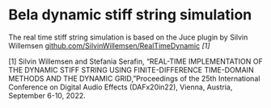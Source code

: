 # Bela dynamic stiff string simulation

The real time stiff string simulation is based on the Juce plugin by Silvin Willemsen [github.com/SilvinWillemsen/RealTimeDynamic](https://github.com/SilvinWillemsen/RealTimeDynamic) *[1]*

[1] Silvin Willemsen and Stefania Serafin, “REAL-TIME IMPLEMENTATION OF THE DYNAMIC STIFF STRING USING
FINITE-DIFFERENCE TIME-DOMAIN METHODS AND THE DYNAMIC GRID,”Proceedings of the 25th International Conference on Digital Audio Effects (DAFx20in22), Vienna, Austria, September 6-10, 2022.
